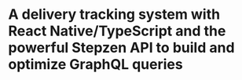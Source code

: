# A delivery tracking system with React Native/TypeScript and the powerful Stepzen API to build and optimize GraphQL queries

